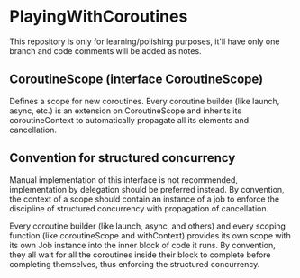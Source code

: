 # PlayingWithCoroutines

This repository is only for learning/polishing purposes, it'll have only one branch and code comments will be added as notes.

## CoroutineScope (interface CoroutineScope)
Defines a scope for new coroutines. Every coroutine builder (like launch, async, etc.) is an extension on CoroutineScope and inherits its coroutineContext to automatically propagate all its elements and cancellation.

## Convention for structured concurrency
Manual implementation of this interface is not recommended, implementation by delegation should be preferred instead. By convention, the context of a scope should contain an instance of a job to enforce the discipline of structured concurrency with propagation of cancellation.

Every coroutine builder (like launch, async, and others) and every scoping function (like coroutineScope and withContext) provides its own scope with its own Job instance into the inner block of code it runs. By convention, they all wait for all the coroutines inside their block to complete before completing themselves, thus enforcing the structured concurrency.
